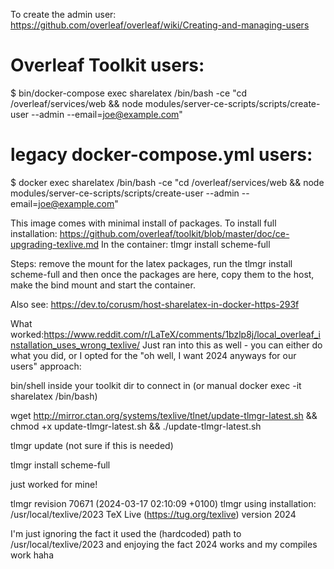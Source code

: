


To create the admin user:
https://github.com/overleaf/overleaf/wiki/Creating-and-managing-users

# Overleaf Toolkit users:
$ bin/docker-compose exec sharelatex /bin/bash -ce "cd /overleaf/services/web && node modules/server-ce-scripts/scripts/create-user --admin --email=joe@example.com"

# legacy docker-compose.yml users:
$ docker exec sharelatex /bin/bash -ce "cd /overleaf/services/web && node modules/server-ce-scripts/scripts/create-user --admin --email=joe@example.com"



This image comes with minimal install of packages. To install full installation:
https://github.com/overleaf/toolkit/blob/master/doc/ce-upgrading-texlive.md
In the container: tlmgr install scheme-full

Steps: remove the mount for the latex packages, run the tlmgr install scheme-full
and then once the packages are here, copy them to the host, make the bind mount and 
start the container.

Also see: https://dev.to/corusm/host-sharelatex-in-docker-https-293f


What worked:https://www.reddit.com/r/LaTeX/comments/1bzlp8j/local_overleaf_installation_uses_wrong_texlive/
Just ran into this as well - you can either do what you did, or I opted for the "oh well, I want 2024 anyways for our users" approach:

bin/shell inside your toolkit dir to connect in (or manual docker exec -it sharelatex /bin/bash)

wget http://mirror.ctan.org/systems/texlive/tlnet/update-tlmgr-latest.sh && chmod +x update-tlmgr-latest.sh && ./update-tlmgr-latest.sh

tlmgr update (not sure if this is needed)

tlmgr install scheme-full

just worked for mine!

tlmgr revision 70671 (2024-03-17 02:10:09 +0100)
tlmgr using installation: /usr/local/texlive/2023
TeX Live (https://tug.org/texlive) version 2024

I'm just ignoring the fact it used the (hardcoded) path to /usr/local/texlive/2023 and enjoying the fact 2024 works and my compiles work haha